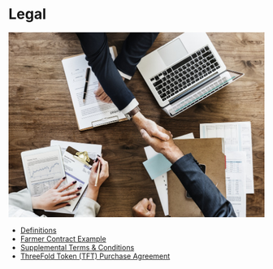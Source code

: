 # Legal

![](img/legal.jpeg)

- [Definitions](/legal/definitions.md)
- [Farmer Contract Example](/legal/farmer_buys_farmingpool_example_contract.md)
- [Supplemental Terms & Conditions](/legal/termsconditions.md)
- [ThreeFold Token (TFT) Purchase Agreement](/legal/buy_tfts_from_farmer_example_contract.md)
